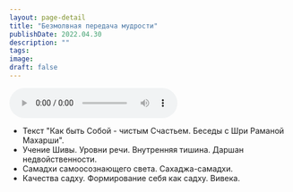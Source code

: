 ```yaml
---
layout: page-detail
title: "Безмолвная передача мудрости"
publishDate: 2022.04.30
description: ""
tags:
image:
draft: false
---
```


<audio title="2022.04.30 - Безмолвная передача мудрости.mp3" src="https://filer-api.advayta.org/v1.0/public/files/73314" controls=""></audio>

* Текст "Как быть Собой - чистым Счастьем. Беседы с Шри Раманой Махарши".
* Учение Шивы. Уровни речи. Внутренняя тишина. Даршан недвойственности.
* Самадхи самоосознающего света. Сахаджа-самадхи.
* Качества садху. Формирование себя как садху. Вивека.

  

